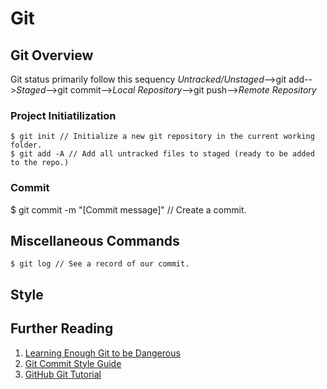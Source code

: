 # Git

## Git Overview
Git status primarily follow this sequency
*Untracked/Unstaged*-->git add-->*Staged*-->git commit-->*Local Repository*-->git push-->*Remote Repository*

### Project Initiatilization

```
$ git init // Initialize a new git repository in the current working folder.
$ git add -A // Add all untracked files to staged (ready to be added to the repo.)
```

### Commit
$ git commit -m "[Commit message]" // Create a commit.

## Miscellaneous Commands
```
$ git log // See a record of our commit.
```

## Style

## Further Reading
1. [Learning Enough Git to be Dangerous](https://www.learnenough.com/git-tutorial)
1. [Git Commit Style Guide](http://chris.beams.io/posts/git-commit/)
1. [GitHub Git Tutorial](https://guides.github.com/activities/hello-world/)

